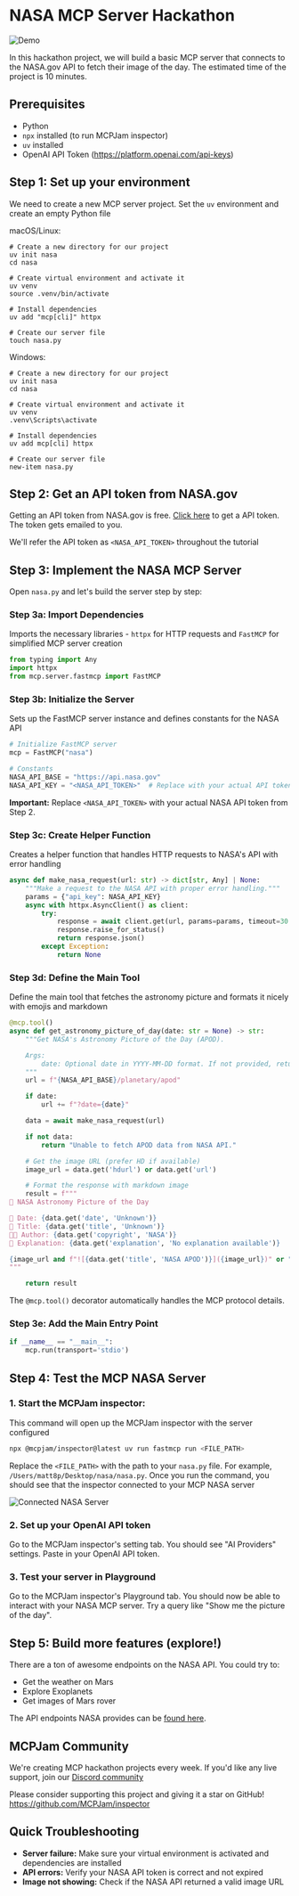 # NASA MCP Server Hackathon

![Demo](img/demo.png)

In this hackathon project, we will build a basic MCP server that connects to the NASA.gov API to fetch their image of the day. The estimated time of the project is 10 minutes.

## Prerequisites

- Python
- `npx` installed (to run MCPJam inspector)
- `uv` installed
- OpenAI API Token (https://platform.openai.com/api-keys)

## Step 1: Set up your environment

We need to create a new MCP server project. Set the `uv` environment and create an empty Python file

macOS/Linux:

```
# Create a new directory for our project
uv init nasa
cd nasa

# Create virtual environment and activate it
uv venv
source .venv/bin/activate

# Install dependencies
uv add "mcp[cli]" httpx

# Create our server file
touch nasa.py
```

Windows:

```
# Create a new directory for our project
uv init nasa
cd nasa

# Create virtual environment and activate it
uv venv
.venv\Scripts\activate

# Install dependencies
uv add mcp[cli] httpx

# Create our server file
new-item nasa.py
```

## Step 2: Get an API token from NASA.gov

Getting an API token from NASA.gov is free. [Click here](https://api.nasa.gov/) to get a API token. The token gets emailed to you.

We'll refer the API token as `<NASA_API_TOKEN>` throughout the tutorial

## Step 3: Implement the NASA MCP Server

Open `nasa.py` and let's build the server step by step:

### Step 3a: Import Dependencies

Imports the necessary libraries - `httpx` for HTTP requests and `FastMCP` for simplified MCP server creation

```python
from typing import Any
import httpx
from mcp.server.fastmcp import FastMCP
```

### Step 3b: Initialize the Server

Sets up the FastMCP server instance and defines constants for the NASA API

```python
# Initialize FastMCP server
mcp = FastMCP("nasa")

# Constants
NASA_API_BASE = "https://api.nasa.gov"
NASA_API_KEY = "<NASA_API_TOKEN>"  # Replace with your actual API token
```

**Important:** Replace `<NASA_API_TOKEN>` with your actual NASA API token from Step 2.

### Step 3c: Create Helper Function

Creates a helper function that handles HTTP requests to NASA's API with error handling

```python
async def make_nasa_request(url: str) -> dict[str, Any] | None:
    """Make a request to the NASA API with proper error handling."""
    params = {"api_key": NASA_API_KEY}
    async with httpx.AsyncClient() as client:
        try:
            response = await client.get(url, params=params, timeout=30.0)
            response.raise_for_status()
            return response.json()
        except Exception:
            return None
```

### Step 3d: Define the Main Tool

Define the main tool that fetches the astronomy picture and formats it nicely with emojis and markdown

```python
@mcp.tool()
async def get_astronomy_picture_of_day(date: str = None) -> str:
    """Get NASA's Astronomy Picture of the Day (APOD).

    Args:
        date: Optional date in YYYY-MM-DD format. If not provided, returns today's image.
    """
    url = f"{NASA_API_BASE}/planetary/apod"

    if date:
        url += f"?date={date}"

    data = await make_nasa_request(url)

    if not data:
        return "Unable to fetch APOD data from NASA API."

    # Get the image URL (prefer HD if available)
    image_url = data.get('hdurl') or data.get('url')

    # Format the response with markdown image
    result = f"""
🌌 NASA Astronomy Picture of the Day

📅 Date: {data.get('date', 'Unknown')}
📝 Title: {data.get('title', 'Unknown')}
👨‍🚀 Author: {data.get('copyright', 'NASA')}
📖 Explanation: {data.get('explanation', 'No explanation available')}

{image_url and f"![{data.get('title', 'NASA APOD')}]({image_url})" or "No image available"}
"""

    return result
```

The `@mcp.tool()` decorator automatically handles the MCP protocol details.

### Step 3e: Add the Main Entry Point

```python
if __name__ == "__main__":
    mcp.run(transport='stdio')
```

## Step 4: Test the MCP NASA Server

### 1. **Start the MCPJam inspector:**

This command will open up the MCPJam inspector with the server configured

```bash
npx @mcpjam/inspector@latest uv run fastmcp run <FILE_PATH>
```

Replace the `<FILE_PATH>` with the path to your `nasa.py` file. For example, `/Users/matt8p/Desktop/nasa/nasa.py`. Once you run the command, you should see that the inspector connected to your MCP NASA server

![Connected NASA Server](img/connected.png)

### 2. Set up your OpenAI API token

Go to the MCPJam inspector's setting tab. You should see "AI Providers" settings. Paste in your OpenAI API token.

### 3. Test your server in Playground

Go to the MCPJam inspector's Playground tab. You should now be able to interact with your NASA MCP server. Try a query like "Show me the picture of the day".

## Step 5: Build more features (explore!)

There are a ton of awesome endpoints on the NASA API. You could try to:

- Get the weather on Mars
- Explore Exoplanets
- Get images of Mars rover

The API endpoints NASA provides can be [found here](https://api.nasa.gov/).

## MCPJam Community

We're creating MCP hackathon projects every week. If you'd like any live support, join our [Discord community](https://discord.com/invite/JEnDtz8X6z)

Please consider supporting this project and giving it a star on GitHub!
https://github.com/MCPJam/inspector

## Quick Troubleshooting

- **Server failure:** Make sure your virtual environment is activated and dependencies are installed
- **API errors:** Verify your NASA API token is correct and not expired
- **Image not showing:** Check if the NASA API returned a valid image URL
